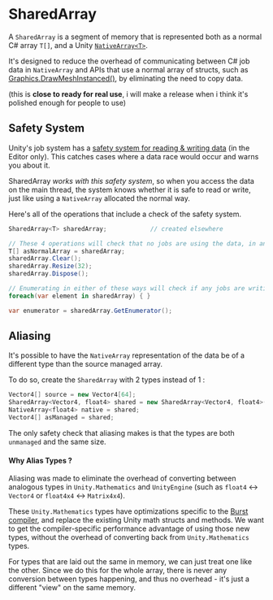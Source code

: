 # SharedArray
A `SharedArray` is a segment of memory that is represented both as a normal C# array `T[]`, and a Unity [`NativeArray<T>`](https://docs.unity3d.com/ScriptReference/Unity.Collections.NativeArray_1.html).

It's designed to reduce the overhead of communicating between C# job data in `NativeArray` and APIs that use a normal array of structs, such as [Graphics.DrawMeshInstanced()](https://docs.unity3d.com/ScriptReference/Graphics.DrawMeshInstanced.html), by eliminating the need to copy data.

(this is **close to ready for real use**, i will make a release when i think it's polished enough for people to use)

## Safety System

Unity's job system has a [safety system for reading & writing data](https://docs.unity3d.com/Manual/JobSystemSafetySystem.html) (in the Editor only).  This catches cases where a data race would occur and warns you about it.

SharedArray _works with this safety system_, so when you access the data on the main thread, the system knows whether it is safe to read or write, just like using a `NativeArray` allocated the normal way.

Here's all of the operations that include a check of the safety system.

```csharp
SharedArray<T> sharedArray;            // created elsewhere 

// These 4 operations will check that no jobs are using the data, in any way
T[] asNormalArray = sharedArray; 
sharedArray.Clear();
sharedArray.Resize(32);
sharedArray.Dispose();

// Enumerating in either of these ways will check if any jobs are writing to the data, but allow other readers
foreach(var element in sharedArray) { }

var enumerator = sharedArray.GetEnumerator();
```

## Aliasing 

It's possible to have the `NativeArray` representation of the data be of a different type than the source managed array.  

To do so, create the `SharedArray` with 2 types instead of 1 :

```csharp
Vector4[] source = new Vector4[64];
SharedArray<Vector4, float4> shared = new SharedArray<Vector4, float4>(source);
NativeArray<float4> native = shared;
Vector4[] asManaged = shared;
```

The only safety check that aliasing makes is that the types are both `unmanaged` and the same size.  

#### Why Alias Types ?

Aliasing was made to eliminate the overhead of converting between analogous types in `Unity.Mathematics` and `UnityEngine` (such as `float4` <-> `Vector4` or `float4x4` <-> `Matrix4x4`).

These `Unity.Mathematics` types have optimizations specific to the [Burst compiler](https://docs.unity3d.com/Packages/com.unity.burst@0.2/manual/index.html), and replace the existing Unity math structs and methods.
  We want to get the compiler-specific performance advantage of using those new types, without the overhead of converting back from `Unity.Mathematics` types. 
  
For types that are laid out the same in memory, we can just treat one like the other.  Since we do this for the whole array, there is never any conversion between types happening, and thus no overhead - it's just a different "view" on the same memory.

